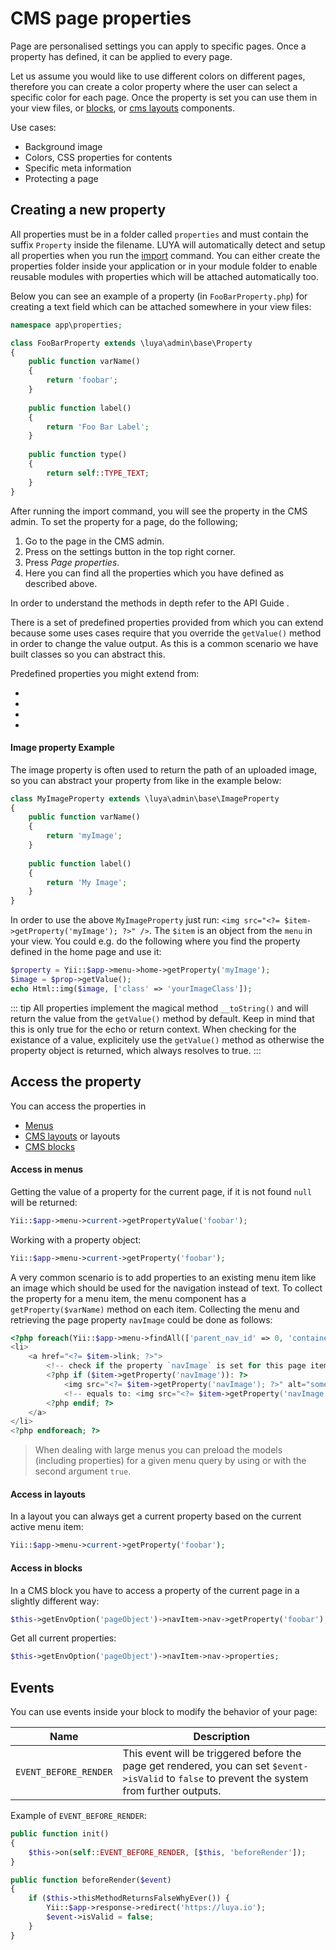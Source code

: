 # CMS page properties

Page <class name="luya\admin\base\Property" /> are personalised settings you can apply to specific pages. Once a property has defined, it can be applied to every page. 

Let us assume you would like to use different colors on different pages, therefore you can create a color property where the user can select a specific color for each page. Once the property is set you can use them in your view files, or [blocks](/guide/cms/blocks), or [cms layouts](/guide/cms/cmslayouts) components.

Use cases:

+ Background image
+ Colors, CSS properties for contents
+ Specific meta information
+ Protecting a page

## Creating a new property

All properties must be in a folder called `properties` and must contain the suffix `Property` inside the filename. LUYA will automatically detect and setup all properties when you run the [import](/guide/app/console) command. You can either create the properties folder inside your application or in your module folder to enable reusable modules with properties which will be attached automatically too.

Below you can see an example of a property (in `FooBarProperty.php`) for creating a text field which can be attached somewhere in your view files:

```php
namespace app\properties;

class FooBarProperty extends \luya\admin\base\Property
{
    public function varName()
    {
        return 'foobar';
    }    
    
    public function label()
    {
        return 'Foo Bar Label';
    }
    
    public function type()
    {
        return self::TYPE_TEXT;
    }
}
```

After running the import command, you will see the property in the CMS admin. To set the property for a page, do the following;

1. Go to the page in the CMS admin.
2. Press on the settings button in the top right corner.
3. Press *Page properties*.
4. Here you can find all the properties which you have defined as described above.

In order to understand the methods in depth refer to the API Guide <class name="luya\admin\base\Property" />.

There is a set of predefined properties provided from which you can extend because some uses cases require that you override the `getValue()` method in order to change the value output. As this is a common scenario we have built classes so you can abstract this.

Predefined properties you might extend from:

+ <class name="luya\admin\base\ImageProperty" />
+ <class name="luya\admin\base\CheckboxProperty" />
+ <class name="luya\admin\base\CheckboxArrayProperty" />
+ <class name="luya\admin\base\RadioProperty "/>

#### Image property Example

The image property is often used to return the path of an uploaded image, so you can abstract your property from <class name="luya\admin\base\ImageProperty" /> like in the example below:

```php
class MyImageProperty extends \luya\admin\base\ImageProperty
{
    public function varName()
    {
        return 'myImage';
    }
    
    public function label()
    {
        return 'My Image';
    }
}
```

In order to use the above `MyImageProperty` just run: `<img src="<?= $item->getProperty('myImage'); ?>" />`. The `$item` is an object from the `menu` in your view. You could e.g. do the following where you find the property defined in the home page and use it:

```php
$property = Yii::$app->menu->home->getProperty('myImage');
$image = $prop->getValue();
echo Html::img($image, ['class' => 'yourImageClass']);
```

::: tip
All properties implement the magical method `__toString()` and will return the value from the `getValue()` method by default. Keep in mind that this is only true for the echo or return context. When checking for the existance of a value, explicitely use the `getValue()` method as otherwise the property object is returned, which always resolves to true.
:::

## Access the property

You can access the properties in

+ [Menus](/guide/cms/menu)
+ [CMS layouts](/guide/cms/cmslayouts) or layouts
+ [CMS blocks](/guide/cms/blocks)

#### Access in menus

Getting the value of a property for the current page, if it is not found `null` will be returned:

```php
Yii::$app->menu->current->getPropertyValue('foobar');
```

Working with a property object:

```php
Yii::$app->menu->current->getProperty('foobar');
```

A very common scenario is to add properties to an existing menu item like an image which should be used for the navigation instead of text. To collect the property for a menu item, the menu component has a `getProperty($varName)` method on each item. Collecting the menu and retrieving the page property `navImage` could be done as follows:

```php
<?php foreach(Yii::$app->menu->findAll(['parent_nav_id' => 0, 'container' => 'default']) as $item): ?>
<li>
    <a href="<?= $item->link; ?>">
        <!-- check if the property `navImage` is set for this page item we can access this property object. -->
        <?php if ($item->getProperty('navImage')): ?>
            <img src="<?= $item->getProperty('navImage'); ?>" alt="some-text"/> 
            <!-- equals to: <img src="<?= $item->getProperty('navImage')->getValue(); ?>" /> -->
        <?php endif; ?>
    </a>
</li>
<?php endforeach; ?>
```

> When dealing with large menus you can preload the models (including properties) for a given menu query by using <class name="luya\cms\menu\Query" prop="preloadModels" /> or <class name="luya\cms\Menu" method="findAll" /> with the second argument `true`.

#### Access in layouts

In a layout you can always get a current property based on the current active menu item:

```php
Yii::$app->menu->current->getProperty('foobar');
```

#### Access in blocks

In a CMS block you have to access a property of the current page in a slightly different way:

```php
$this->getEnvOption('pageObject')->navItem->nav->getProperty('foobar');
```

Get all current properties:

```php
$this->getEnvOption('pageObject')->navItem->nav->properties;
```

## Events

You can use events inside your block to modify the behavior of your page:

|Name | Description |
|---  | ---
|`EVENT_BEFORE_RENDER`|This event will be triggered before the page get rendered, you can set `$event->isValid` to `false` to prevent the system from further outputs.

Example of `EVENT_BEFORE_RENDER`:

```php
public function init()
{
    $this->on(self::EVENT_BEFORE_RENDER, [$this, 'beforeRender']);
}

public function beforeRender($event)
{
    if ($this->thisMethodReturnsFalseWhyEver()) {
        Yii::$app->response->redirect('https://luya.io');
        $event->isValid = false;
    }
}
```